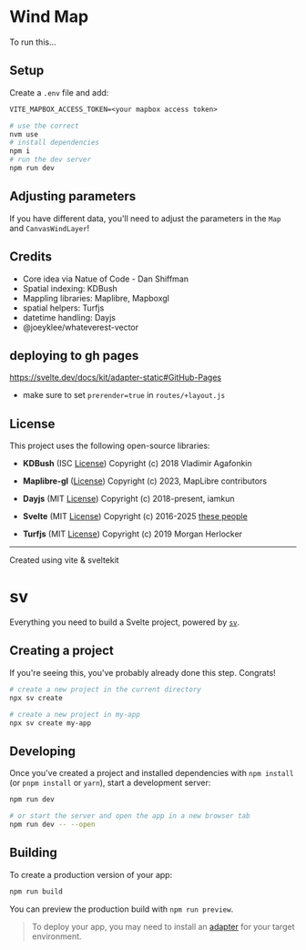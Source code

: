 # Wind Map

To run this...

## Setup

Create a `.env` file and add:

```txt
VITE_MAPBOX_ACCESS_TOKEN=<your mapbox access token>
```

```sh
# use the correct
nvm use
# install dependencies
npm i
# run the dev server
npm run dev
```

## Adjusting parameters

If you have different data, you'll need to adjust the parameters in the `Map` and `CanvasWindLayer`!

## Credits

- Core idea via Natue of Code - Dan Shiffman
- Spatial indexing: KDBush
- Mappling libraries: Maplibre, Mapboxgl
- spatial helpers: Turfjs
- datetime handling: Dayjs
- @joeyklee/whateverest-vector

## deploying to gh pages

https://svelte.dev/docs/kit/adapter-static#GitHub-Pages

- make sure to set `prerender=true` in `routes/+layout.js`

## License

This project uses the following open-source libraries:

- **KDBush** (ISC [License](https://github.com/mourner/kdbush/blob/main/LICENSE))
  Copyright (c) 2018 Vladimir Agafonkin

- **Maplibre-gl** ([License](https://github.com/maplibre/maplibre-gl-js/blob/main/LICENSE.txt))
  Copyright (c) 2023, MapLibre contributors

- **Dayjs** (MIT [License](https://github.com/iamkun/dayjs/blob/dev/LICENSE))
  Copyright (c) 2018-present, iamkun

- **Svelte** (MIT [License](https://github.com/sveltejs/svelte/blob/main/LICENSE.md))
  Copyright (c) 2016-2025 [these people](https://github.com/sveltejs/svelte/graphs/contributors)

- **Turfjs** (MIT [License](https://github.com/Turfjs/turf/blob/master/LICENSE))
  Copyright (c) 2019 Morgan Herlocker

---

Created using vite & sveltekit

# sv

Everything you need to build a Svelte project, powered by [`sv`](https://github.com/sveltejs/cli).

## Creating a project

If you're seeing this, you've probably already done this step. Congrats!

```bash
# create a new project in the current directory
npx sv create

# create a new project in my-app
npx sv create my-app
```

## Developing

Once you've created a project and installed dependencies with `npm install` (or `pnpm install` or `yarn`), start a development server:

```bash
npm run dev

# or start the server and open the app in a new browser tab
npm run dev -- --open
```

## Building

To create a production version of your app:

```bash
npm run build
```

You can preview the production build with `npm run preview`.

> To deploy your app, you may need to install an [adapter](https://svelte.dev/docs/kit/adapters) for your target environment.
